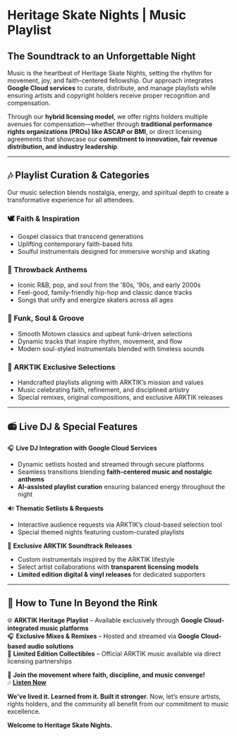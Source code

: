 # **Heritage Skate Nights | Music Playlist**

## **The Soundtrack to an Unforgettable Night**

Music is the heartbeat of Heritage Skate Nights, setting the rhythm for movement, joy, and faith-centered fellowship. Our approach integrates **Google Cloud services** to curate, distribute, and manage playlists while ensuring artists and copyright holders receive proper recognition and compensation.

Through our **hybrid licensing model**, we offer rights holders multiple avenues for compensation—whether through **traditional performance rights organizations (PROs) like ASCAP or BMI**, or direct licensing agreements that showcase our **commitment to innovation, fair revenue distribution, and industry leadership**.

---

## **🎶 Playlist Curation & Categories**

Our music selection blends nostalgia, energy, and spiritual depth to create a transformative experience for all attendees.

### **🕊 Faith & Inspiration**
- Gospel classics that transcend generations
- Uplifting contemporary faith-based hits
- Soulful instrumentals designed for immersive worship and skating

### **🎤 Throwback Anthems**
- Iconic R&B, pop, and soul from the '80s, '90s, and early 2000s
- Feel-good, family-friendly hip-hop and classic dance tracks
- Songs that unify and energize skaters across all ages

### **🎸 Funk, Soul & Groove**
- Smooth Motown classics and upbeat funk-driven selections
- Dynamic tracks that inspire rhythm, movement, and flow
- Modern soul-styled instrumentals blended with timeless sounds

### **💽 ARKTIK Exclusive Selections**
- Handcrafted playlists aligning with ARKTIK’s mission and values
- Music celebrating faith, refinement, and disciplined artistry
- Special remixes, original compositions, and exclusive ARKTIK releases

---

## **📻 Live DJ & Special Features**

🎧 **Live DJ Integration with Google Cloud Services**  
- Dynamic setlists hosted and streamed through secure platforms  
- Seamless transitions blending **faith-centered music and nostalgic anthems**  
- **AI-assisted playlist curation** ensuring balanced energy throughout the night

🔊 **Thematic Setlists & Requests**  
- Interactive audience requests via ARKTIK’s cloud-based selection tool  
- Special themed nights featuring custom-curated playlists  

🎼 **Exclusive ARKTIK Soundtrack Releases**  
- Custom instrumentals inspired by the ARKTIK lifestyle  
- Select artist collaborations with **transparent licensing models**  
- **Limited edition digital & vinyl releases** for dedicated supporters  

---

## **🎵 How to Tune In Beyond the Rink**

🌐 **ARKTIK Heritage Playlist** – Available exclusively through **Google Cloud-integrated music platforms**  
🎧 **Exclusive Mixes & Remixes** – Hosted and streamed via **Google Cloud-based audio solutions**  
📀 **Limited Edition Collectibles** – Official ARKTIK music available via direct licensing partnerships  

📍 **Join the movement where faith, discipline, and music converge!**  
🎶 **[Listen Now](#)**  

**We’ve lived it. Learned from it. Built it stronger.** Now, let’s ensure artists, rights holders, and the community all benefit from our commitment to music excellence.

**Welcome to Heritage Skate Nights.**

